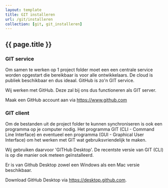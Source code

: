 ```yaml
---
layout: template
title: GIT installeren
url: /git/installeren
collection: [git, git_installeren]
---
```


## {{ page.title }}

### GIT service

Om samen te werken op 1 project folder moet een een centrale service worden opgestart die bereikbaar is voor alle ontwikkelaars. De cloud is publiek beschikbaar en dus ideaal. GitHub is zo'n GIT service.

Wij werken met GitHub. Deze zal bij ons dus functioneren als GIT server.

Maak een GitHub account aan via <a target="_blank" href="https://www.github.com">https://www.github.com</a>

### GIT client

Om de bestanden uit de project folder te kunnen synchroniseren is ook een programma op je computer nodig. Het programma GIT (CLI - Command Line Interface) en eventueel een programma (GUI - Graphical User Interface) om het werken met GIT wat gebruiksvriendelijk te maken.

Wij gebruiken daarvoor 'GITHub Desktop'. De recentste versie van GIT (CLI) is op die manier ook meteen geïnstalleerd.

Er is van Github Desktop zowel een Windows als een Mac versie beschikbaar.

Download GitHub Desktop via <a target="_blank" href="https://desktop.github.com">https://desktop.github.com</a>.
